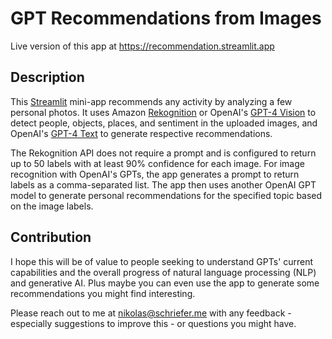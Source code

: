 # GPT Recommendations from Images

Live version of this app at https://recommendation.streamlit.app

## Description

This [Streamlit](https://streamlit.io) mini-app recommends any activity by analyzing a few personal photos. It uses Amazon [Rekognition](https://aws.amazon.com/rekognition/image-features/) or OpenAI's [GPT-4 Vision](https://platform.openai.com/docs/models) to detect people, objects, places, and sentiment in the uploaded images, and OpenAI's [GPT-4 Text](https://platform.openai.com/docs/models) to generate respective recommendations.

The Rekognition API does not require a prompt and is configured to return up to 50 labels with at least 90% confidence for each image. For image recognition with OpenAI's GPTs, the app generates a prompt to return labels as a comma-separated list. The app then uses another OpenAI GPT model to generate personal recommendations for the specified topic based on the image labels.

## Contribution

I hope this will be of value to people seeking to understand GPTs' current capabilities and the overall progress of natural language processing (NLP) and generative AI. Plus maybe you can even use the app to generate some recommendations you might find interesting.

Please reach out to me at nikolas@schriefer.me with any feedback - especially suggestions to improve this - or questions you might have.
